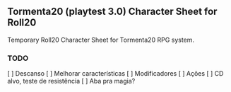 ## Tormenta20 (playtest 3.0) Character Sheet for Roll20

Temporary Roll20 Character Sheet for Tormenta20 RPG system.

### TODO

[ ] Descanso
[ ] Melhorar características
[ ] Modificadores
[ ] Ações
[ ] CD alvo, teste de resistência
[ ] Aba pra magia?
